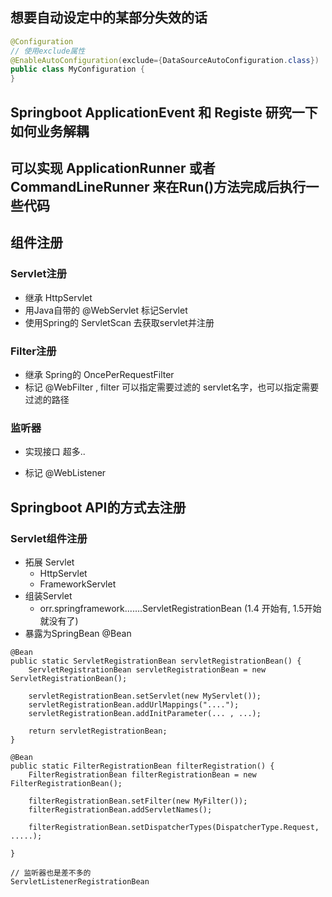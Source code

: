 
## 想要自动设定中的某部分失效的话
```java
@Configuration
// 使用exclude属性
@EnableAutoConfiguration(exclude={DataSourceAutoConfiguration.class})
public class MyConfiguration {
}
```

## Springboot ApplicationEvent 和 Registe 研究一下如何业务解耦

## 可以实现 ApplicationRunner 或者 CommandLineRunner 来在Run()方法完成后执行一些代码


## 组件注册
### Servlet注册
- 继承 HttpServlet
- 用Java自带的 @WebServlet 标记Servlet
- 使用Spring的 ServletScan 去获取servlet并注册

### Filter注册
- 继承 Spring的 OncePerRequestFilter
- 标记 @WebFilter , filter 可以指定需要过滤的 servlet名字，也可以指定需要过滤的路径

### 监听器
- 实现接口
超多..

- 标记 @WebListener

## Springboot API的方式去注册
### Servlet组件注册
- 拓展 Servlet
    + HttpServlet
    + FrameworkServlet
- 组装Servlet
    + orr.springframework.......ServletRegistrationBean (1.4 开始有, 1.5开始就没有了)
- 暴露为SpringBean
@Bean


```
@Bean
public static ServletRegistrationBean servletRegistrationBean() {
    ServletRegistrationBean servletRegistrationBean = new ServletRegistrationBean();

    servletRegistrationBean.setServlet(new MyServlet());
    servletRegistrationBean.addUrlMappings("....");
    servletRegistrationBean.addInitParameter(... , ...);

    return servletRegistrationBean;
}

@Bean
public static FilterRegistrationBean filterRegistration() {
    FilterRegistrationBean filterRegistrationBean = new FilterRegistrationBean();

    filterRegistrationBean.setFilter(new MyFilter());
    filterRegistrationBean.addServletNames();

    filterRegistrationBean.setDispatcherTypes(DispatcherType.Request, .....);

}

// 监听器也是差不多的
ServletListenerRegistrationBean
```
